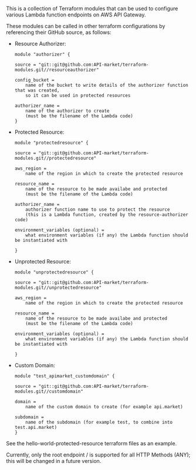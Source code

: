 This is a collection of Terraform modules that can be used to configure various Lambda function endpoints on AWS API Gateway.

These modules can be called in other terraform configurations by referencing their GitHub source, as follows:

* Resource Authorizer:
    ```HCL
    module "authorizer" {

    source = "git::git@github.com:API-market/terraform-modules.git//resourceauthorizer"

    config_bucket = 
        name of the bucket to write details of the authorizer function that was created,
        so it can be used in protected resources

    authorizer_name = 
        name of the authorizer to create
        (must be the filename of the Lambda code)
    }
    ```

* Protected Resource:
    ```HCL
    module "protectedresource" {

    source = "git::git@github.com:API-market/terraform-modules.git//protectedresource"

    aws_region = 
        name of the region in which to create the protected resource

    resource_name =
        name of the resource to be made availabe and protected
        (must be the filename of the Lambda code)

    authorizer_name =
        authorizer function name to use to protect the resource
        (this is a Lambda function, created by the resource-authorizer code)

    environment_variables (optional) =
        what environment variables (if any) the Lambda function should be instantiated with

    }
    ```

* Unprotected Resource:
    ```HCL
    module "unprotectedresource" {

    source = "git::git@github.com:API-market/terraform-modules.git//unprotectedresource"

    aws_region = 
        name of the region in which to create the protected resource
    
    resource_name =
        name of the resource to be made availabe and protected
        (must be the filename of the Lambda code)

    environment_variables (optional) =
        what environment variables (if any) the Lambda function should be instantiated with

    }
    ```
* Custom Domain:
    ```HCL
    module "test_apimarket_customdomain" {

    source = "git::git@github.com:API-market/terraform-modules.git//customdomain"

    domain = 
        name of the custom domain to create (for example api.market)

    subdomain = 
        name of the subdomain (for example test, to combine into test.api.market)
    }
    ```
See the hello-world-protected-resource terraform files as an example.

Currently, only the root endpoint / is supported for all HTTP Methods (ANY); this will be changed in a future version.
